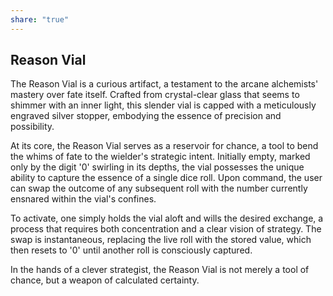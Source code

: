 ```yaml
---
share: "true"
---
```


##  Reason Vial

The Reason Vial is a curious artifact, a testament to the arcane alchemists' mastery over fate itself. Crafted from crystal-clear glass that seems to shimmer with an inner light, this slender vial is capped with a meticulously engraved silver stopper, embodying the essence of precision and possibility.

At its core, the Reason Vial serves as a reservoir for chance, a tool to bend the whims of fate to the wielder's strategic intent. Initially empty, marked only by the digit '0' swirling in its depths, the vial possesses the unique ability to capture the essence of a single dice roll. Upon command, the user can swap the outcome of any subsequent roll with the number currently ensnared within the vial's confines.

To activate, one simply holds the vial aloft and wills the desired exchange, a process that requires both concentration and a clear vision of strategy. The swap is instantaneous, replacing the live roll with the stored value, which then resets to '0' until another roll is consciously captured.

In the hands of a clever strategist, the Reason Vial is not merely a tool of chance, but a weapon of calculated certainty.
